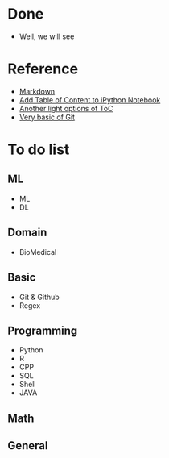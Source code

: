 # Done
- Well, we will see

# Reference
- [Markdown](http://www.jianshu.com/p/q81RER)
- [Add Table of Content to iPython Notebook](https://zhuanlan.zhihu.com/p/24029578)
- [Another light options of ToC](https://github.com/kmahelona/ipython_notebook_goodies)
- [Very basic of Git](https://zhuanlan.zhihu.com/p/27831772)

# To do list

## ML
- ML
- DL

## Domain 
- BioMedical

## Basic 
- Git & Github
- Regex

## Programming
- Python
- R
- CPP
- SQL
- Shell
- JAVA

## Math

## General
